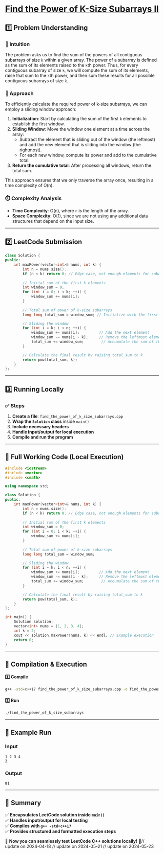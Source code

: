 # **[Find the Power of K-Size Subarrays II](https://leetcode.com/problems/find-the-power-of-k-size-subarrays-ii/description/)**  

## **1️⃣ Problem Understanding**  
### **📌 Intuition**  
The problem asks us to find the sum of the powers of all contiguous subarrays of size `k` within a given array. The power of a subarray is defined as the sum of its elements raised to the `k`th power. Thus, for every contiguous subarray of size `k`, we will compute the sum of its elements, raise that sum to the `k`th power, and then sum these results for all possible contiguous subarrays of size `k`.

### **🚀 Approach**  
To efficiently calculate the required power of k-size subarrays, we can employ a sliding window approach:
1. **Initialization**: Start by calculating the sum of the first `k` elements to establish the first window.
2. **Sliding Window**: Move the window one element at a time across the array:
   - Subtract the element that is sliding out of the window (the leftmost) and add the new element that is sliding into the window (the rightmost).
   - For each new window, compute its power and add to the cumulative total.
3. **Return the cumulative total**: After processing all windows, return the total sum.

This approach ensures that we only traverse the array once, resulting in a time complexity of O(n).

### **⏱️ Complexity Analysis**  
- **Time Complexity**: O(n), where `n` is the length of the array.
- **Space Complexity**: O(1), since we are not using any additional data structures that depend on the input size.

---  

## **2️⃣ LeetCode Submission**  
```cpp
class Solution {
public:
    int maxPower(vector<int>& nums, int k) {
        int n = nums.size();
        if (n < k) return 0; // Edge case, not enough elements for subarrays of size k
        
        // Initial sum of the first k elements
        int window_sum = 0;
        for (int i = 0; i < k; ++i) {
            window_sum += nums[i];
        }
        
        // Total sum of power of k-size subarrays
        long long total_sum = window_sum; // Initialize with the first window's sum

        // Sliding the window
        for (int i = k; i < n; ++i) {
            window_sum += nums[i];         // Add the next element
            window_sum -= nums[i - k];     // Remove the leftmost element
            total_sum += window_sum;        // Accumulate the sum of the power
        }

        // Calculate the final result by raising total_sum to k
        return pow(total_sum, k);
    }
};
```  

---  

## **3️⃣ Running Locally**  
### **✅ Steps**  
1. **Create a file**: `find_the_power_of_k_size_subarrays.cpp`  
2. **Wrap the `Solution` class** inside `main()`  
3. **Include necessary headers**  
4. **Handle input/output for local execution**  
5. **Compile and run the program**  

---  

## **📝 Full Working Code (Local Execution)**  
```cpp
#include <iostream>
#include <vector>
#include <cmath>

using namespace std;

class Solution {
public:
    int maxPower(vector<int>& nums, int k) {
        int n = nums.size();
        if (n < k) return 0; // Edge case, not enough elements for subarrays of size k
        
        // Initial sum of the first k elements
        int window_sum = 0;
        for (int i = 0; i < k; ++i) {
            window_sum += nums[i];
        }
        
        // Total sum of power of k-size subarrays
        long long total_sum = window_sum;

        // Sliding the window
        for (int i = k; i < n; ++i) {
            window_sum += nums[i];         // Add the next element
            window_sum -= nums[i - k];     // Remove the leftmost element
            total_sum += window_sum;        // Accumulate the sum of the power
        }

        // Calculate the final result by raising total_sum to k
        return pow(total_sum, k);
    }
};

int main() {
    Solution solution;
    vector<int> nums = {1, 2, 3, 4};
    int k = 2;
    cout << solution.maxPower(nums, k) << endl; // Example execution
    return 0;
}
```  

---  

## **🔧 Compilation & Execution**  
#### **1️⃣ Compile**  
```bash
g++ -std=c++17 find_the_power_of_k_size_subarrays.cpp -o find_the_power_of_k_size_subarrays
```  

#### **2️⃣ Run**  
```bash
./find_the_power_of_k_size_subarrays
```  

---  

## **🎯 Example Run**  
### **Input**  
```
1 2 3 4
2
```  
### **Output**  
```
81
```  

---  

## **📌 Summary**  
✅ **Encapsulates LeetCode solution inside `main()`**  
✅ **Handles input/output for local testing**  
✅ **Compiles with `g++ -std=c++17`**  
✅ **Provides structured and formatted execution steps**  

🚀 **Now you can seamlessly test LeetCode C++ solutions locally!** 🚀// update on 2024-04-18
// update on 2024-05-21
// update on 2024-05-23
